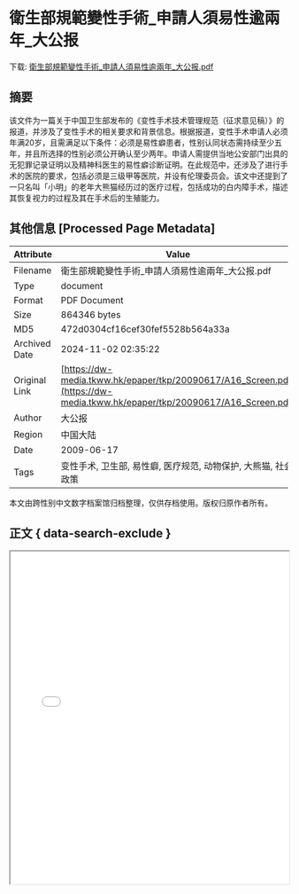 # 衛生部規範變性手術_申請人須易性逾兩年_大公报

<!-- tcd_download_link -->
下载: <a href="../衛生部規範變性手術_申請人須易性逾兩年_大公报.pdf" download>衛生部規範變性手術_申請人須易性逾兩年_大公报.pdf</a>
<!-- tcd_download_link_end -->

## 摘要

<!-- tcd_abstract -->
该文件为一篇关于中国卫生部发布的《变性手术技术管理规范（征求意见稿）》的报道，并涉及了变性手术的相关要求和背景信息。根据报道，变性手术申请人必须年满20岁，且需满足以下条件：必须是易性癖患者，性别认同状态需持续至少五年，并且所选择的性别必须公开确认至少两年。申请人需提供当地公安部门出具的无犯罪记录证明以及精神科医生的易性癖诊断证明。在此规范中，还涉及了进行手术的医院的要求，包括必须是三级甲等医院，并设有伦理委员会。该文中还提到了一只名叫「小明」的老年大熊猫经历过的医疗过程，包括成功的白内障手术，描述其恢复视力的过程及其在手术后的生殖能力。

<!-- tcd_abstract_end -->

## 其他信息 [Processed Page Metadata]

| Attribute       | Value                                  |
|-----------------|----------------------------------------|
| Filename        | 衛生部規範變性手術_申請人須易性逾兩年_大公报.pdf                             |
| Type            | document                                 |
| Format          | PDF Document                               |
| Size            | 864346 bytes                           |
| MD5             | 472d0304cf16cef30fef5528b564a33a                                  |
| Archived Date   | 2024-11-02 02:35:22                             |
| Original Link   | [https://dw-media.tkww.hk/epaper/tkp/20090617/A16_Screen.pdf](https://dw-media.tkww.hk/epaper/tkp/20090617/A16_Screen.pdf)                         |
| Author          | 大公报                               |
| Region          | 中国大陆                               |
| Date            | 2009-06-17                                 |
| Tags            | 变性手术, 卫生部, 易性癖, 医疗规范, 动物保护, 大熊猫, 社会政策                                 |

本文由跨性别中文数字档案馆归档整理，仅供存档使用。版权归原作者所有。


## 正文 { data-search-exclude }

<!-- tcd_main_text -->
<iframe src="../衛生部規範變性手術_申請人須易性逾兩年_大公报.pdf" width="100%" height="600px">
    <p>无法显示PDF，请下载查看。</p>
</iframe>
<!-- tcd_main_text_end -->

